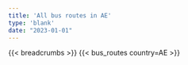 ```yaml
---
title: 'All bus routes in AE'
type: 'blank'
date: "2023-01-01"
---
```


{{< breadcrumbs >}}
{{< bus_routes country=AE >}}

